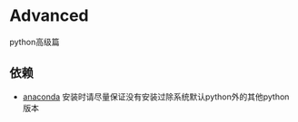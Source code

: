 # Advanced
python高级篇

## 依赖
* [anaconda](https://www.anaconda.com/) 安装时请尽量保证没有安装过除系统默认python外的其他python版本
